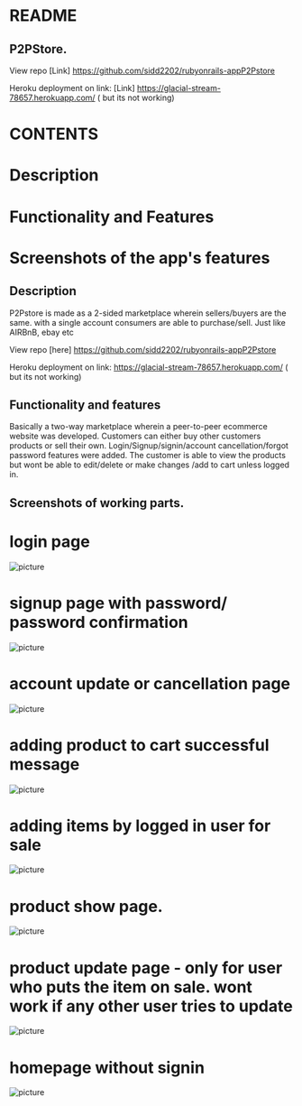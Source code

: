 # README

## P2PStore.

View repo [Link] https://github.com/sidd2202/rubyonrails-appP2Pstore

Heroku deployment on link: [Link] https://glacial-stream-78657.herokuapp.com/ ( but its not working)

# CONTENTS
 # Description 
 # Functionality and Features
 # Screenshots of the app's features


## Description
P2Pstore is made as a 2-sided marketplace wherein sellers/buyers are the same. with a single account consumers are able to purchase/sell. Just like AIRBnB, ebay etc <br/>

View repo [here] https://github.com/sidd2202/rubyonrails-appP2Pstore

Heroku deployment on link:  https://glacial-stream-78657.herokuapp.com/ ( but its not working)

## Functionality and features
Basically a two-way marketplace wherein a peer-to-peer ecommerce website was developed. 
Customers can either buy other customers products or sell their own. 
Login/Signup/signin/account cancellation/forgot password features were added. 
The customer is able to view the products but wont be able to edit/delete or make changes /add to cart unless logged in. 


## Screenshots of working parts.
# login page
![picture](https://github.com/sidd2202/rubyonrails-appP2Pstore/blob/master/screenshots/LoginPage.png)

# signup page with password/ password confirmation
![picture](https://github.com/sidd2202/rubyonrails-appP2Pstore/blob/master/screenshots/signup.png)

# account update or cancellation page
![picture](https://github.com/sidd2202/rubyonrails-appP2Pstore/blob/master/screenshots/accountupdateorcancel.png)

# adding product to cart successful message 
![picture](https://github.com/sidd2202/rubyonrails-appP2Pstore/blob/master/screenshots/addedtocartconf.png)

# adding items by logged in user for sale
![picture](https://github.com/sidd2202/rubyonrails-appP2Pstore/blob/master/screenshots/sell.png)

# product show page. 
![picture](https://github.com/sidd2202/rubyonrails-appP2Pstore/blob/master/screenshots/show.png)

# product update page - only for user who puts the item on sale. wont work if any other user tries to update 
![picture](https://github.com/sidd2202/rubyonrails-appP2Pstore/blob/master/screenshots/productupdate.png)

# homepage without signin
![picture](https://github.com/sidd2202/rubyonrails-appP2Pstore/blob/master/screenshots/homepage.png)







